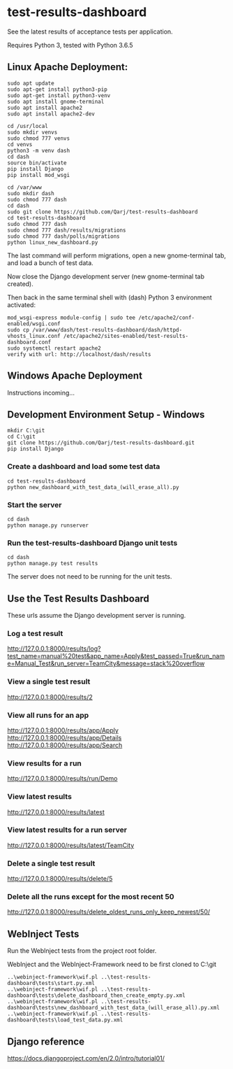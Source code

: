 # test-results-dashboard

See the latest results of acceptance tests per application.

Requires Python 3, tested with Python 3.6.5

## Linux Apache Deployment:
```
sudo apt update
sudo apt-get install python3-pip
sudo apt-get install python3-venv
sudo apt install gnome-terminal
sudo apt install apache2
sudo apt install apache2-dev

cd /usr/local
sudo mkdir venvs
sudo chmod 777 venvs
cd venvs
python3 -m venv dash
cd dash
source bin/activate
pip install Django
pip install mod_wsgi

cd /var/www
sudo mkdir dash
sudo chmod 777 dash
cd dash
sudo git clone https://github.com/Qarj/test-results-dashboard
cd test-results-dashboard
sudo chmod 777 dash
sudo chmod 777 dash/results/migrations
sudo chmod 777 dash/polls/migrations
python linux_new_dashboard.py
```
The last command will perform migrations, open a new gnome-terminal tab, and load a bunch of test data.

Now close the Django development server (new gnome-terminal tab created).

Then back in the same terminal shell with (dash) Python 3 environment activated:
```
mod_wsgi-express module-config | sudo tee /etc/apache2/conf-enabled/wsgi.conf
sudo cp /var/www/dash/test-results-dashboard/dash/httpd-vhosts_linux.conf /etc/apache2/sites-enabled/test-results-dashboard.conf
sudo systemctl restart apache2
verify with url: http://localhost/dash/results
```


## Windows Apache Deployment

Instructions incoming...

## Development Environment Setup - Windows

```
mkdir C:\git
cd C:\git
git clone https://github.com/Qarj/test-results-dashboard.git
pip install Django
```

### Create a dashboard and load some test data
```
cd test-results-dashboard
python new_dashboard_with_test_data_(will_erase_all).py
```

### Start the server
```
cd dash
python manage.py runserver
```

### Run the test-results-dashboard Django unit tests

```
cd dash
python manage.py test results
```

The server does not need to be running for the unit tests.

## Use the Test Results Dashboard

These urls assume the Django development server is running.

### Log a test result
http://127.0.0.1:8000/results/log?test_name=manual%20test&app_name=Apply&test_passed=True&run_name=Manual_Test&run_server=TeamCity&message=stack%20overflow

### View a single test result
http://127.0.0.1:8000/results/2

### View all runs for an app
http://127.0.0.1:8000/results/app/Apply
http://127.0.0.1:8000/results/app/Details
http://127.0.0.1:8000/results/app/Search

### View results for a run
http://127.0.0.1:8000/results/run/Demo

### View latest results
http://127.0.0.1:8000/results/latest

### View latest results for a run server
http://127.0.0.1:8000/results/latest/TeamCity

### Delete a single test result
http://127.0.0.1:8000/results/delete/5

### Delete all the runs except for the most recent 50
http://127.0.0.1:8000/results/delete_oldest_runs_only_keep_newest/50/

## WebInject Tests

Run the WebInject tests from the project root folder.

WebInject and the WebInject-Framework need to be first cloned to C:\git

```
..\webinject-framework\wif.pl ..\test-results-dashboard\tests\start.py.xml
..\webinject-framework\wif.pl ..\test-results-dashboard\tests\delete_dashboard_then_create_empty.py.xml
..\webinject-framework\wif.pl ..\test-results-dashboard\tests\new_dashboard_with_test_data_(will_erase_all).py.xml
..\webinject-framework\wif.pl ..\test-results-dashboard\tests\load_test_data.py.xml
```

## Django reference

https://docs.djangoproject.com/en/2.0/intro/tutorial01/


